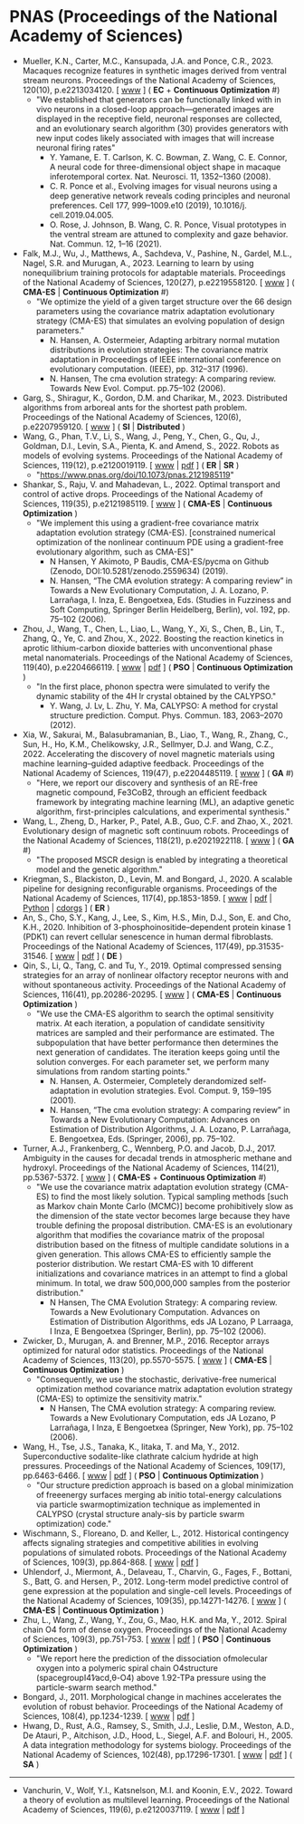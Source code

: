 # PNAS (Proceedings of the National Academy of Sciences)

* Mueller, K.N., Carter, M.C., Kansupada, J.A. and Ponce, C.R., 2023. Macaques recognize features in synthetic images derived from ventral stream neurons. Proceedings of the National Academy of Sciences, 120(10), p.e2213034120. [ [www](https://www.pnas.org/doi/abs/10.1073/pnas.2213034120) ] ( **EC** + **Continuous Optimization** #)
  * "We established that generators can
be functionally linked with in vivo neurons in a closed-loop
approach—generated images are displayed in the receptive field,
neuronal responses are collected, and an evolutionary search algorithm
(30) provides generators with new input codes likely associated with images that will increase neuronal firing rates"
    * Y. Yamane, E. T. Carlson, K. C. Bowman, Z. Wang, C. E. Connor, A neural code for three-dimensional object shape in macaque inferotemporal cortex. Nat. Neurosci. 11, 1352–1360 (2008).
    * C. R. Ponce et al., Evolving images for visual neurons using a deep generative network reveals
coding principles and neuronal preferences. Cell 177, 999–1009.e10 (2019), 10.1016/j.
cell.2019.04.005.
    * O. Rose, J. Johnson, B. Wang, C. R. Ponce, Visual prototypes in the ventral stream are attuned to
complexity and gaze behavior. Nat. Commun. 12, 1–16 (2021).
* Falk, M.J., Wu, J., Matthews, A., Sachdeva, V., Pashine, N., Gardel, M.L., Nagel, S.R. and Murugan, A., 2023. Learning to learn by using nonequilibrium training protocols for adaptable materials. Proceedings of the National Academy of Sciences, 120(27), p.e2219558120. [ [www](https://www.pnas.org/doi/abs/10.1073/pnas.2219558120) ] ( **CMA-ES** | **Continuous Optimization** #)
  * "We optimize the yield of a given target structure over the 66 design parameters using the covariance matrix adaptation evolutionary strategy (CMA-ES) that simulates an evolving population of design parameters."
    * N. Hansen, A. Ostermeier, Adapting arbitrary normal mutation distributions in evolution strategies: The covariance matrix adaptation in Proceedings of IEEE international conference on evolutionary computation. (IEEE), pp. 312–317 (1996).
    * N. Hansen, The cma evolution strategy: A comparing review. Towards New Evol. Comput. pp.75–102 (2006).
* Garg, S., Shiragur, K., Gordon, D.M. and Charikar, M., 2023. Distributed algorithms from arboreal ants for the shortest path problem. Proceedings of the National Academy of Sciences, 120(6), p.e2207959120. [ [www](https://www.pnas.org/doi/abs/10.1073/pnas.2207959120) ] ( **SI** | **Distributed** )
* Wang, G., Phan, T.V., Li, S., Wang, J., Peng, Y., Chen, G., Qu, J., Goldman, D.I., Levin, S.A., Pienta, K. and Amend, S., 2022. Robots as models of evolving systems. Proceedings of the National Academy of Sciences, 119(12), p.e2120019119. [ [www](https://www.pnas.org/doi/abs/10.1073/pnas.2120019119) | [pdf](https://www.pnas.org/doi/pdf/10.1073/pnas.2120019119) ] ( **ER** | **SR** )
  * "https://www.pnas.org/doi/10.1073/pnas.2121985119"
* Shankar, S., Raju, V. and Mahadevan, L., 2022. Optimal transport and control of active drops. Proceedings of the National Academy of Sciences, 119(35), p.e2121985119. [ [www](https://www.pnas.org/doi/10.1073/pnas.2121985119) ] ( **CMA-ES** | **Continuous Optimization** )
  * "We implement this using a gradient-free covariance matrix adaptation evolution strategy (CMA-ES). [constrained numerical optimization of the nonlinear continuum PDE using a gradient-free evolutionary algorithm, such as CMA-ES]"
    * N Hansen, Y Akimoto, P Baudis, CMA-ES/pycma on Github (Zenodo, DOI:10.5281/zenodo.2559634) (2019).
    * N. Hansen, “The CMA evolution strategy: A comparing review” in Towards a New Evolutionary Computation, J. A. Lozano, P. Larrañaga, I. Inza, E. Bengoetxea, Eds. (Studies in Fuzziness and Soft Computing, Springer Berlin Heidelberg, Berlin), vol. 192, pp. 75–102 (2006).
* Zhou, J., Wang, T., Chen, L., Liao, L., Wang, Y., Xi, S., Chen, B., Lin, T., Zhang, Q., Ye, C. and Zhou, X., 2022. Boosting the reaction kinetics in aprotic lithium-carbon dioxide batteries with unconventional phase metal nanomaterials. Proceedings of the National Academy of Sciences, 119(40), p.e2204666119. [ [www](https://www.pnas.org/doi/full/10.1073/pnas.2204666119) | [pdf](https://www.pnas.org/doi/pdf/10.1073/pnas.2204666119) ] ( **PSO** | **Continuous Optimization** )
  * "In the first place, phonon spectra were simulated to verify the dynamic stability of the 4H Ir crystal obtained by the CALYPSO."
    *  Y. Wang, J. Lv, L. Zhu, Y. Ma, CALYPSO: A method for crystal structure prediction. Comput. Phys. Commun. 183, 2063–2070 (2012).
* Xia, W., Sakurai, M., Balasubramanian, B., Liao, T., Wang, R., Zhang, C., Sun, H., Ho, K.M., Chelikowsky, J.R., Sellmyer, D.J. and Wang, C.Z., 2022. Accelerating the discovery of novel magnetic materials using machine learning–guided adaptive feedback. Proceedings of the National Academy of Sciences, 119(47), p.e2204485119. [ [www](https://www.pnas.org/doi/abs/10.1073/pnas.2204485119) ] ( **GA** #)
  * "Here, we report our discovery and synthesis of an RE-free magnetic compound, Fe3CoB2, through an efficient feedback framework by integrating machine learning (ML), an adaptive genetic algorithm, first-principles calculations, and experimental synthesis."
* Wang, L., Zheng, D., Harker, P., Patel, A.B., Guo, C.F. and Zhao, X., 2021. Evolutionary design of magnetic soft continuum robots. Proceedings of the National Academy of Sciences, 118(21), p.e2021922118. [ [www](https://www.pnas.org/doi/abs/10.1073/pnas.2021922118) ] ( **GA** #)
  * "The proposed MSCR design is enabled by integrating a theoretical model and the genetic algorithm."
* Kriegman, S., Blackiston, D., Levin, M. and Bongard, J., 2020. A scalable pipeline for designing reconfigurable organisms. Proceedings of the National Academy of Sciences, 117(4), pp.1853-1859. [ [www](https://www.pnas.org/content/117/4/1853) | [pdf](https://www.pnas.org/content/pnas/117/4/1853.full.pdf) | [Python](https://github.com/skriegman/reconfigurable_organisms) | [cdorgs](https://cdorgs.github.io/) ] ( **ER** )
* An, S., Cho, S.Y., Kang, J., Lee, S., Kim, H.S., Min, D.J., Son, E. and Cho, K.H., 2020. Inhibition of 3-phosphoinositide–dependent protein kinase 1 (PDK1) can revert cellular senescence in human dermal fibroblasts. Proceedings of the National Academy of Sciences, 117(49), pp.31535-31546. [ [www](https://www.pnas.org/doi/suppl/10.1073/pnas.1920338117) | [pdf](https://www.pnas.org/doi/pdf/10.1073/pnas.1920338117) ] ( **DE** )
* Qin, S., Li, Q., Tang, C. and Tu, Y., 2019. Optimal compressed sensing strategies for an array of nonlinear olfactory receptor neurons with and without spontaneous activity. Proceedings of the National Academy of Sciences, 116(41), pp.20286-20295. [ [www](https://www.pnas.org/doi/10.1073/pnas.1906571116) ] ( **CMA-ES** | **Continuous Optimization** )
  * "We use the CMA-ES algorithm to search the optimal sensitivity matrix. At each iteration, a population of candidate sensitivity matrices are sampled and their performance are estimated. The subpopulation that have better performance then determines the next generation of candidates. The iteration keeps going until the solution converges. For each parameter set, we perform many simulations from random starting points."
    * N. Hansen, A. Ostermeier, Completely derandomized self-adaptation in evolution strategies. Evol. Comput. 9, 159–195 (2001).
    * N. Hansen, “The cma evolution strategy: A comparing review” in Towards a New Evolutionary Computation: Advances on Estimation of Distribution Algorithms, J. A. Lozano, P. Larrañaga, E. Bengoetxea, Eds. (Springer, 2006), pp. 75–102.
* Turner, A.J., Frankenberg, C., Wennberg, P.O. and Jacob, D.J., 2017. Ambiguity in the causes for decadal trends in atmospheric methane and hydroxyl. Proceedings of the National Academy of Sciences, 114(21), pp.5367-5372. [ [www](https://www.pnas.org/doi/10.1073/pnas.1616020114) ] ( **CMA-ES** + **Continuous Optimization** #)
  * "We use the covariance matrix adaptation evolution strategy (CMA-ES) to find the most likely solution. Typical sampling methods [such as Markov chain Monte Carlo (MCMC)] become prohibitively slow as the dimension of the state vector becomes large because they have trouble defining the proposal distribution. CMA-ES is an evolutionary algorithm that modifies the covariance matrix of the proposal distribution based on the fitness of multiple candidate solutions in a given generation. This allows CMA-ES to efficiently sample the posterior distribution. We restart CMA-ES with 10 different initializations and covariance matrices in an attempt to find a global minimum. In total, we draw 500,000,000 samples from the posterior distribution."
    * N Hansen, The CMA Evolution Strategy: A comparing review. Towards a New Evolutionary Computation. Advances on Estimation of Distribution Algorithms, eds JA Lozano, P Larraaga, I Inza, E Bengoetxea (Springer, Berlin), pp. 75–102 (2006).
* Zwicker, D., Murugan, A. and Brenner, M.P., 2016. Receptor arrays optimized for natural odor statistics. Proceedings of the National Academy of Sciences, 113(20), pp.5570-5575. [ [www](https://www.pnas.org/doi/abs/10.1073/pnas.1600357113) ] ( **CMA-ES** | **Continuous Optimization** )
  * "Consequently, we use the stochastic, derivative-free numerical optimization method covariance matrix adaptation evolution strategy (CMA-ES) to optimize the sensitivity matrix."
    * N Hansen, The CMA evolution strategy: A comparing review. Towards a New Evolutionary Computation, eds JA Lozano, P Larrañaga, I Inza, E Bengoetxea (Springer, New York), pp. 75–102 (2006).
* Wang, H., Tse, J.S., Tanaka, K., Iitaka, T. and Ma, Y., 2012. Superconductive sodalite-like clathrate calcium hydride at high pressures. Proceedings of the National Academy of Sciences, 109(17), pp.6463-6466. [ [www](https://www.pnas.org/doi/full/10.1073/pnas.1118168109) | [pdf](https://www.pnas.org/doi/epdf/10.1073/pnas.1118168109) ] ( **PSO** | **Continuous Optimization** )
  * "Our structure prediction approach is based on a global minimization of freeenergy surfaces merging ab initio total-energy calculations via particle swarmoptimization technique as implemented in CALYPSO (crystal structure analy-sis by particle swarm optimization) code."
* Wischmann, S., Floreano, D. and Keller, L., 2012. Historical contingency affects signaling strategies and competitive abilities in evolving populations of simulated robots. Proceedings of the National Academy of Sciences, 109(3), pp.864-868. [ [www](https://www.pnas.org/content/109/3/864.short) | [pdf](https://www.pnas.org/content/pnas/109/3/864.full.pdf) ]
* Uhlendorf, J., Miermont, A., Delaveau, T., Charvin, G., Fages, F., Bottani, S., Batt, G. and Hersen, P., 2012. Long-term model predictive control of gene expression at the population and single-cell levels. Proceedings of the National Academy of Sciences, 109(35), pp.14271-14276. [ [www](https://www.pnas.org/doi/abs/10.1073/pnas.1206810109) ] ( **CMA-ES** | **Continuous Optimization** )
* Zhu, L., Wang, Z., Wang, Y., Zou, G., Mao, H.K. and Ma, Y., 2012. Spiral chain O4 form of dense oxygen. Proceedings of the National Academy of Sciences, 109(3), pp.751-753. [ [www](https://www.pnas.org/doi/full/10.1073/pnas.1119375109) | [pdf](https://www.pnas.org/doi/epdf/10.1073/pnas.1119375109) ] ( **PSO** | **Continuous Optimization** )
  * "We report here the prediction of the dissociation ofmolecular oxygen into a polymeric spiral chain O4structure (spacegroupI41∕acd,θ-O4) above 1.92-TPa pressure using the particle-swarm search method."
* Bongard, J., 2011. Morphological change in machines accelerates the evolution of robust behavior. Proceedings of the National Academy of Sciences, 108(4), pp.1234-1239. [ [www](https://www.pnas.org/content/108/4/1234.short) | [pdf](https://www.pnas.org/content/pnas/108/4/1234.full.pdf) ]
* Hwang, D., Rust, A.G., Ramsey, S., Smith, J.J., Leslie, D.M., Weston, A.D., De Atauri, P., Aitchison, J.D., Hood, L., Siegel, A.F. and Bolouri, H., 2005. A data integration methodology for systems biology. Proceedings of the National Academy of Sciences, 102(48), pp.17296-17301. [ [www](https://www.pnas.org/content/102/48/17296/) | [pdf](https://www.pnas.org/content/pnas/102/48/17296.full.pdf) ] ( **SA** )

******* *** *******

* Vanchurin, V., Wolf, Y.I., Katsnelson, M.I. and Koonin, E.V., 2022. Toward a theory of evolution as multilevel learning. Proceedings of the National Academy of Sciences, 119(6), p.e2120037119. [ [www](https://www.pnas.org/doi/abs/10.1073/pnas.2120037119) | [pdf](https://www.pnas.org/doi/pdf/10.1073/pnas.2120037119) ]
